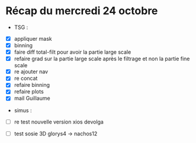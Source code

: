 # Récap du mercredi 24 octobre
* TSG :
- [x] appliquer mask
- [x] binning 
- [x] faire diff total-filt pour avoir la partie large scale
- [x] refaire grad sur la partie large scale après le filtrage et non la partie fine scale
- [x] re ajouter nav
- [x] re concat
- [x] refaire binning
- [x] refaire plots 
- [x] mail Guillaume

* simus :
- [ ] re test nouvelle version xios devolga
- [ ] test sosie 3D glorys4 -> nachos12

